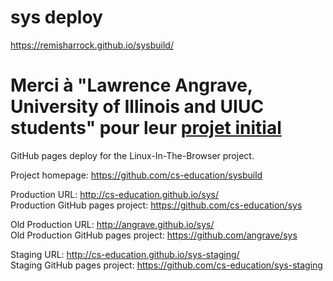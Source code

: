 sys deploy
===========

https://remisharrock.github.io/sysbuild/

Merci à "Lawrence Angrave, University of Illinois and UIUC students" pour leur [projet initial](https://github.com/cs-education/sysbuild/)
=======
GitHub pages deploy for the Linux-In-The-Browser project.

Project homepage: <https://github.com/cs-education/sysbuild>

Production URL: <http://cs-education.github.io/sys/>  
Production GitHub pages project: <https://github.com/cs-education/sys>

Old Production URL: <http://angrave.github.io/sys/>  
Old Production GitHub pages project: <https://github.com/angrave/sys>

Staging URL: <http://cs-education.github.io/sys-staging/>  
Staging GitHub pages project: <https://github.com/cs-education/sys-staging>
